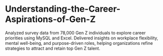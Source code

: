 # Understanding-the-Career-Aspirations-of-Gen-Z
Analyzed survey data from 78,000 Gen Z individuals to explore career priorities using MySQL and Excel. Delivered insights on workplace flexibility, mental well-being, and purpose-driven roles, helping organizations refine strategies to attract and retain top Gen Z talent.
